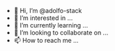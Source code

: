 - 👋 Hi, I’m @adolfo-stack
- 👀 I’m interested in ...
- 🌱 I’m currently learning ...
- 💞️ I’m looking to collaborate on ...
- 📫 How to reach me ...

<!---
adolfo-stack/adolfo-stack is a ✨ special ✨ repository because its `README.md` (this file) appears on your GitHub profile.
You can click the Preview link to take a look at your changes.
--->

